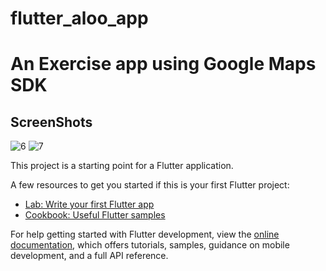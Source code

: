 # flutter_aloo_app

# An Exercise app using Google Maps SDK

## ScreenShots
![6](https://user-images.githubusercontent.com/66944039/187177078-b87f6e3b-ec24-4b65-8342-a58fbd90365b.png)
![7](https://user-images.githubusercontent.com/66944039/187177092-b4553609-5127-4414-af08-2ff34276873a.png)

This project is a starting point for a Flutter application.

A few resources to get you started if this is your first Flutter project:

- [Lab: Write your first Flutter app](https://docs.flutter.dev/get-started/codelab)
- [Cookbook: Useful Flutter samples](https://docs.flutter.dev/cookbook)

For help getting started with Flutter development, view the
[online documentation](https://docs.flutter.dev/), which offers tutorials,
samples, guidance on mobile development, and a full API reference.
